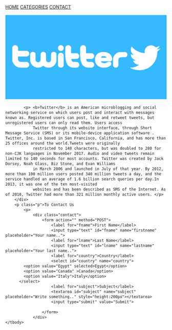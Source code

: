 <!DOCTYPE html>
<html>

<head>
    <link rel="stylesheet" href="style.css">
    <title>TWITTER</title>
</head>

<body>
    <div class="nav">
        <div class="topnav" id="theTopNav">
            <a href="">HOME</a>
            <a href="">CATEGORIES</a>
            <a href="">CONTACT</a>
        </div>
    </div>
    <br>
    <img class="image" src="TWITTER.jpg">
    <tbody>
        <div class="info">

            <p> <b>Twitter</b> is an American microblogging and social networking service on which users post and interact with messages known as. Registered users can post, like and retweet tweets, but unregistered users can only read them. Users access
                Twitter through its website interface, through Short Message Service (SMS) or its mobile-device application software . Twitter, Inc. is based in San Francisco, California, and has more than 25 offices around the world.Tweets were originally
                restricted to 140 characters, but was doubled to 280 for non-CJK languages in November 2017. Audio and video tweets remain limited to 140 seconds for most accounts. Twitter was created by Jack Dorsey, Noah Glass, Biz Stone, and Evan Williams
                in March 2006 and launched in July of that year. By 2012, more than 100 million users posted 340 million tweets a day, and the service handled an average of 1.6 billion search queries per day.In 2013, it was one of the ten most-visited
                websites and has been described as SMS of the Internet. As of 2018, Twitter had more than 321 million monthly active users. </p>
        </div>
        <p class="p">To Contact Us
            <p>
                <div class="contact">
                    <form action="" method="POST">
                        <label for="fname">First Name</label>
                        <input type="text" id="fname" name="firstname" placeholder="Your name..">
                        <label for="lname">Last Name</label>
                        <input type="text" id="lname" name="lastname" placeholder="Your last name..">
                        <label for="country">Country</label>
                        <select id="country" name="country">
            <option value="Egypt" selected>Egypt</option>
            <option value="Canada" >Canada</option>
            <option value="Italy">Italy</option>
          </select>
                        <label for="subject">Subject</label>
                        <textarea id="subject" name="subject" placeholder="Write something.." style="height:200px"></textarea>
                        <input type="submit" value="Submit">

                    </form>
                </div>
    </tbody>
</body>

</html>
